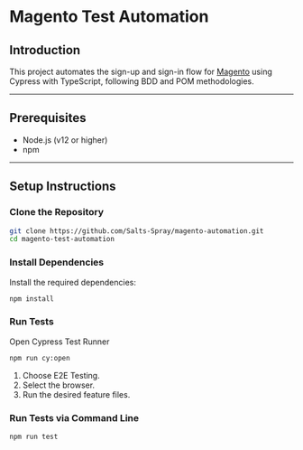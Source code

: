 # Magento Test Automation

## Introduction

This project automates the sign-up and sign-in flow for [Magento](https://magento.softwaretestingboard.com/) using Cypress with TypeScript, following BDD and POM methodologies.

---

## Prerequisites

- Node.js (v12 or higher)
- npm

---

## Setup Instructions

### Clone the Repository

```bash
git clone https://github.com/Salts-Spray/magento-automation.git
cd magento-test-automation
```

### Install Dependencies

Install the required dependencies:

```bash
npm install
```


### Run Tests

Open Cypress Test Runner

```bash
npm run cy:open
```

1. Choose E2E Testing.
2. Select the browser.
3. Run the desired feature files.

### Run Tests via Command Line
```bash
npm run test
```